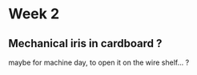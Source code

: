 # Week 2

## Mechanical iris in cardboard ?
maybe for machine day, to open it on the wire shelf... ?
